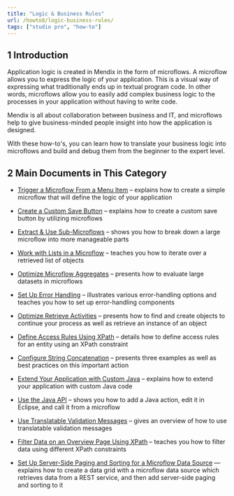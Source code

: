 ```yaml
---
title: "Logic & Business Rules"
url: /howto8/logic-business-rules/
tags: ["studio pro", "how-to"]
---
```


## 1 Introduction 

Application logic is created in Mendix in the form of microflows. A microflow allows you to express the logic of your application. This is a visual way of expressing what traditionally ends up in textual program code. In other words, microflows allow you to easily add complex business logic to the processes in your application without having to write code.

Mendix is all about collaboration between business and IT, and microflows help to give business-minded people insight into how the application is designed.

With these how-to's, you can learn how to translate your business logic into microflows and build and debug them from the beginner to the expert level.

## 2 Main Documents in This Category

* [Trigger a Microflow From a Menu Item](/howto8/logic-business-rules/trigger-microflow-from-menu-item/) – explains how to create a simple microflow that will define the logic of your application

* [Create a Custom Save Button](/howto8/logic-business-rules/create-a-custom-save-button/) – explains how to create a custom save button by utilizing microflows

* [Extract & Use Sub-Microflows](/howto8/logic-business-rules/extract-and-use-sub-microflows/) – shows you how to break down a large microflow into more manageable parts

* [Work with Lists in a Microflow](/howto8/logic-business-rules/working-with-lists-in-a-microflow/) – teaches you how to iterate over a retrieved list of objects

* [Optimize Microflow Aggregates](/howto8/logic-business-rules/optimizing-microflow-aggregates/) – presents how to evaluate large datasets in microflows

* [Set Up Error Handling](/howto8/logic-business-rules/set-up-error-handling/) – illustrates various error-handling options and teaches you how to set up error-handling components

* [Optimize Retrieve Activities](/howto8/logic-business-rules/optimizing-retrieve-activities/) – presents how to find and create objects to continue your process as well as retrieve an instance of an object

* [Define Access Rules Using XPath](/howto8/logic-business-rules/define-access-rules-using-xpath/) – details how to define access rules for an entity using an XPath constraint

* [Configure String Concatenation](/howto8/logic-business-rules/string-concatenation/) – presents three examples as well as best practices on this important action

* [Extend Your Application with Custom Java](/howto8/logic-business-rules/extending-your-application-with-custom-java/) – explains how to extend your application with custom Java code

* [Use the Java API](/howto8/logic-business-rules/java-api-tutorial/) – shows you how to add a Java action, edit it in Eclipse, and call it from a microflow

* [Use Translatable Validation Messages](/howto8/logic-business-rules/translatable-validation-messages/) – gives an overview of how to use translatable validation messages

* [Filter Data on an Overview Page Using XPath](/howto8/logic-business-rules/filtering-data-on-an-overview-page/) – teaches you how to filter data using different XPath constraints

* [Set Up Server-Side Paging and Sorting for a Microflow Data Source](/howto8/logic-business-rules/server-side-paging/) — explains how to create a data grid with a microflow data source which retrieves data from a REST service, and then add server-side paging and sorting to it